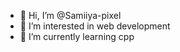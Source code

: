 - 👋 Hi, I’m @Samiiya-pixel
- 👀 I’m interested in web development 
- 🦀 I’m currently learning cpp

<!---
Samiiya-pixel/Samiiya-pixel is a ✨ special ✨ repository because its `README.md` (this file) appears on your GitHub profile.
You can click the Preview link to take a look at your changes.
--->
